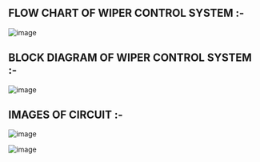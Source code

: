 ## FLOW CHART OF WIPER CONTROL SYSTEM :- 

![image](https://user-images.githubusercontent.com/101261412/168252652-9e6ac869-47f2-40da-89d1-a2f29563280c.png)

## BLOCK DIAGRAM OF WIPER CONTROL SYSTEM :-

![image](https://user-images.githubusercontent.com/101261412/168253361-82f8b133-2f3d-4db6-8606-b6dff7f38a89.png)


## IMAGES OF CIRCUIT :- 

![image](https://user-images.githubusercontent.com/101261412/168254256-8859d56e-3ebd-48d7-ae99-872ce0e32254.png)


![image](https://user-images.githubusercontent.com/101261412/168254419-1a4d43ea-8643-4c2a-98b2-77c1a08f4a5e.png)
